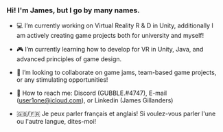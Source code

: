 ### Hi! I'm James, but I go by many names.

- 💻 I’m currently working on Virtual Reality R & D in Unity, additionally I am actively creating game projects both for university and myself!

- 🎮 I’m currently learning how to develop for VR in Unity, Java, and advanced principles of game design.

- 👥 I’m looking to collaborate on game jams, team-based game projects, or any stimulating opportunities! 

- 📨 How to reach me: Discord (GUBBLE.#4747), E-mail (user1one@icloud.com), or Linkedin (James Gillanders)

- 🇬🇧/🇫🇷  Je peux parler français et anglais! Si voulez-vous parler l'une ou l'autre langue, dites-moi!

